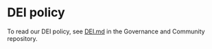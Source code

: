 # DEI policy

To read our DEI policy, see [DEI.md](https://gitlab.com/tgdp/governance/-/blob/main/DEI.md?ref_type=heads) in the Governance and Community repository.
